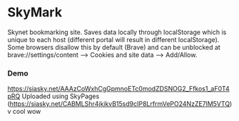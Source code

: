 # SkyMark
 Skynet bookmarking site. Saves data locally through localStorage which is unique to each host (different portal will result in different localStorage).
 Some browsers disallow this by default (Brave) and can be unblocked at brave://settings/content --> Cookies and site data --> Add/Allow.

### Demo
https://siasky.net/AAAzCoWxhCgGpmnoETc0modZDSNOG2_Ffkos1_aF0T4pRQ
Uploaded using SkyPages (https://siasky.net/CABMLShr4jkikvB15sd9cIP8LrfrmVePO24NzZE7lM5VTQ) v cool wow